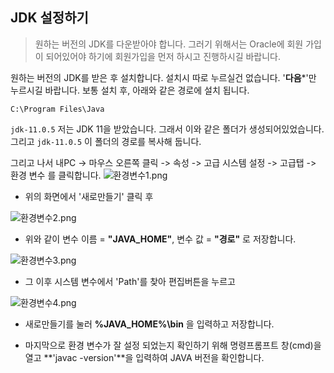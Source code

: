 ## JDK 설정하기

> 원하는 버전의 JDK를 다운받아야 합니다. 그러기 위해서는 Oracle에 회원 가입이 되어있어야 하기에 회원가입을 먼저 하시고 진행하시길 바랍니다.

원하는 버전의 JDK를 받은 후 설치합니다. 설치시 따로 누르실건 없습니다. '**다음***'만 누르시길 바랍니다. 
보통 설치 후, 아래와 같은 경로에 설치 됩니다.

```
C:\Program Files\Java
```

`jdk-11.0.5` 저는  JDK 11을 받았습니다. 그래서 이와 같은 폴더가 생성되어있었습니다. 그리고 `jdk-11.0.5` 이 폴더의 경로를 복사해 둡니다.

그리고 나서 내PC -> 마우스 오른쪽 클릭 -> 속성 -> 고급 시스템 설정 -> 고급탭 -> 환경 변수 를 클릭합니다.
![환경변수1.png](https://images.velog.io/post-images/fepanbr/8aad08c0-fef1-11e9-84b5-d176537669aa/환경변수1.png)
- 위의 화면에서 '새로만들기' 클릭 후 

![환경변수2.png](https://images.velog.io/post-images/fepanbr/b7ec4940-fef1-11e9-abd7-69b6e89bd111/환경변수2.png)

- 위와 같이 변수 이름 = **"JAVA_HOME"**, 변수 값 = **"경로"** 로 저장합니다.


![환경변수3.png](https://images.velog.io/post-images/fepanbr/e56a1960-fef1-11e9-9d10-c3f6d9f9dfb8/환경변수3.png)

- 그 이후 시스템 변수에서 'Path'를 찾아 편집버튼을 누르고


![환경변수4.png](https://images.velog.io/post-images/fepanbr/f29d9da0-fef1-11e9-9d10-c3f6d9f9dfb8/환경변수4.png)

- 새로만들기를 눌러 **%JAVA_HOME%\bin** 을 입력하고 저장합니다.


- 마지막으로 환경 변수가 잘 설정 되었는지 확인하기 위해 명령프롬프트 창(cmd)을 열고 **'javac -version'**을 입력하여 JAVA 버전을 확인합니다.